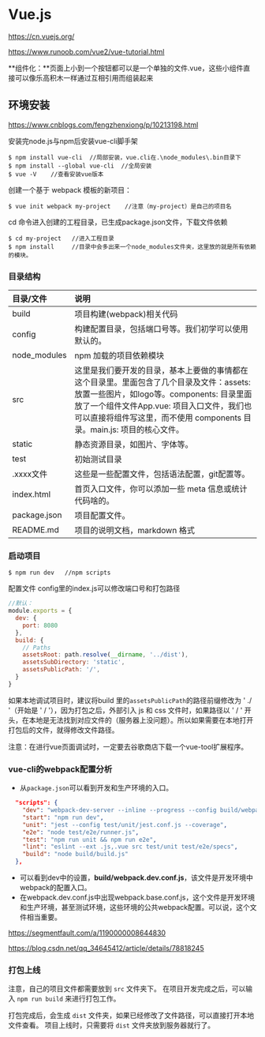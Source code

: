 # Vue.js

https://cn.vuejs.org/

https://www.runoob.com/vue2/vue-tutorial.html

**组件化：**页面上小到一个按钮都可以是一个单独的文件.vue，这些小组件直接可以像乐高积木一样通过互相引用而组装起来

## 环境安装

https://www.cnblogs.com/fengzhenxiong/p/10213198.html

安装完node.js与npm后安装vue-cli脚手架

```
$ npm install vue-cli  //局部安装，vue.cli在.\node_modules\.bin目录下
$ npm install --global vue-cli  //全局安装
$ vue -V    //查看安装vue版本
```

创建一个基于 webpack 模板的新项目：

```
$ vue init webpack my-project    //注意（my-project）是自己的项目名
```

cd 命令进入创建的工程目录，已生成package.json文件，下载文件依赖

```
$ cd my-project   //进入工程目录
$ npm install	  //目录中会多出来一个node_modules文件夹，这里放的就是所有依赖的模块。
```

### 目录结构

| 目录/文件    | 说明                                                         |
| :----------- | :----------------------------------------------------------- |
| build        | 项目构建(webpack)相关代码                                    |
| config       | 构建配置目录，包括端口号等。我们初学可以使用默认的。         |
| node_modules | npm 加载的项目依赖模块                                       |
| src          | 这里是我们要开发的目录，基本上要做的事情都在这个目录里。里面包含了几个目录及文件：assets: 放置一些图片，如logo等。components: 目录里面放了一个组件文件App.vue: 项目入口文件，我们也可以直接将组件写这里，而不使用 components 目录。main.js: 项目的核心文件。 |
| static       | 静态资源目录，如图片、字体等。                               |
| test         | 初始测试目录                                                 |
| .xxxx文件    | 这些是一些配置文件，包括语法配置，git配置等。                |
| index.html   | 首页入口文件，你可以添加一些 meta 信息或统计代码啥的。       |
| package.json | 项目配置文件。                                               |
| README.md    | 项目的说明文档，markdown 格式                                |

### 启动项目

```
$ npm run dev   //npm scripts
```

配置文件 config里的index.js可以修改端口号和打包路径

```javascript
//默认：
module.exports = {
  dev: {
    port: 8080
  },
  build: {
    // Paths
    assetsRoot: path.resolve(__dirname, '../dist'),
    assetsSubDirectory: 'static',
    assetsPublicPath: '/',
  }
}
```

如果本地调试项目时，建议将build 里的`assetsPublicPath`的路径前缀修改为 ' ./ '（开始是 ' / '），因为打包之后，外部引入 js 和 css 文件时，如果路径以 ' / ' 开头，在本地是无法找到对应文件的（服务器上没问题）。所以如果需要在本地打开打包后的文件，就得修改文件路径。

注意：在进行vue页面调试时，一定要去谷歌商店下载一个vue-tool扩展程序。

### vue-cli的webpack配置分析

- 从`package.json`可以看到开发和生产环境的入口。

```json
  "scripts": {
    "dev": "webpack-dev-server --inline --progress --config build/webpack.dev.conf.js",
    "start": "npm run dev",
    "unit": "jest --config test/unit/jest.conf.js --coverage",
    "e2e": "node test/e2e/runner.js",
    "test": "npm run unit && npm run e2e",
    "lint": "eslint --ext .js,.vue src test/unit test/e2e/specs",
    "build": "node build/build.js"
  },
```

- 可以看到dev中的设置，**build/webpack.dev.conf.js**，该文件是开发环境中webpack的配置入口。
- 在webpack.dev.conf.js中出现webpack.base.conf.js，这个文件是开发环境和生产环境，甚至测试环境，这些环境的公共webpack配置。可以说，这个文件相当重要。

https://segmentfault.com/a/1190000008644830

https://blog.csdn.net/qq_34645412/article/details/78818245

### 打包上线

注意，自己的项目文件都需要放到 `src` 文件夹下。
在项目开发完成之后，可以输入 `npm run build` 来进行打包工作。

打包完成后，会生成 `dist` 文件夹，如果已经修改了文件路径，可以直接打开本地文件查看。
项目上线时，只需要将 `dist` 文件夹放到服务器就行了。